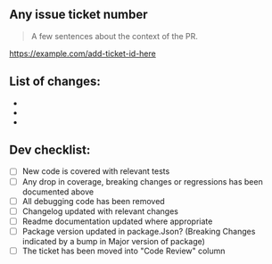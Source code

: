 ## Any issue ticket number

> A few sentences about the context of the PR.

https://example.com/add-ticket-id-here

## List of changes:

-
-
-

## Dev checklist:

- [ ] New code is covered with relevant tests
- [ ] Any drop in coverage, breaking changes or regressions has been documented above
- [ ] All debugging code has been removed
- [ ] Changelog updated with relevant changes
- [ ] Readme documentation updated where appropriate
- [ ] Package version updated in package.Json? (Breaking Changes indicated by a bump in Major version of package)
- [ ] The ticket has been moved into "Code Review" column
